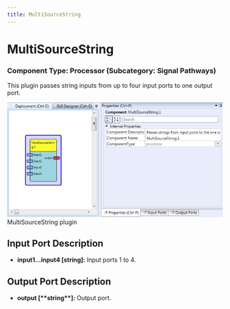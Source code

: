```yaml
---
title: MultiSourceString
---
```


# MultiSourceString

### Component Type: Processor (Subcategory: Signal Pathways)

This plugin passes string inputs from up to four input ports to one output port.

![Screenshot: MultiSourceString plugin](./img/MultiSourceString.jpg "Screenshot: MultiSourceString plugin")  
MultiSourceString plugin

## Input Port Description

- **input1...input4 \[string\]:** Input ports 1 to 4.

## Output Port Description

- **output \[\*\***string\***\*\]:** Output port.
